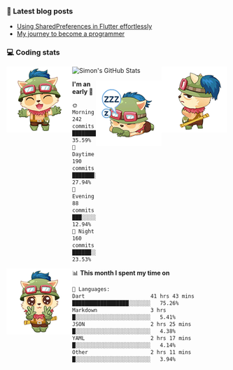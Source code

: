 ### 📘 Latest blog posts

<!-- BLOG-POST-LIST:START -->
- [Using SharedPreferences in Flutter effortlessly](http://blog.simonit.dev/2020/07/15/Using-SharedPreferences-in-Flutter-effortlessly/)
- [My journey to become a programmer](http://blog.simonit.dev/2018/07/14/My-journey-to-become-a-programmer/)
<!-- BLOG-POST-LIST:END -->

### 💻 Coding stats
<img align="right" src="https://raw.githubusercontent.com/simonpham/simonpham/master/assets/images/6kiur.gif" >


<img align="left" src="https://raw.githubusercontent.com/simonpham/simonpham/master/assets/images/5kiur.gif" >

![Simon's GitHub Stats](https://github-readme-stats-obu2qdcs2.vercel.app/api?username=simonpham)

<img align="right" src="https://raw.githubusercontent.com/simonpham/simonpham/master/assets/images/4kiur.gif" >

<!--START_SECTION:waka-->
**I'm an early 🐤** 

```text
🌞 Morning    242 commits    █████████░░░░░░░░░░░░░░░░   35.59% 
🌆 Daytime    190 commits    ███████░░░░░░░░░░░░░░░░░░   27.94% 
🌃 Evening    88 commits     ███░░░░░░░░░░░░░░░░░░░░░░   12.94% 
🌙 Night      160 commits    ██████░░░░░░░░░░░░░░░░░░░   23.53%

```


<img align="left" src="https://raw.githubusercontent.com/simonpham/simonpham/master/assets/images/19kiur.gif" >📊 **This month I spent my time on** 

```text
💬 Languages: 
Dart                     41 hrs 43 mins      ██████████████████░░░░░░░   75.26% 
Markdown                 3 hrs               █░░░░░░░░░░░░░░░░░░░░░░░░   5.41% 
JSON                     2 hrs 25 mins       █░░░░░░░░░░░░░░░░░░░░░░░░   4.38% 
YAML                     2 hrs 17 mins       █░░░░░░░░░░░░░░░░░░░░░░░░   4.14% 
Other                    2 hrs 11 mins       █░░░░░░░░░░░░░░░░░░░░░░░░   3.94%

```


<!--END_SECTION:waka-->
